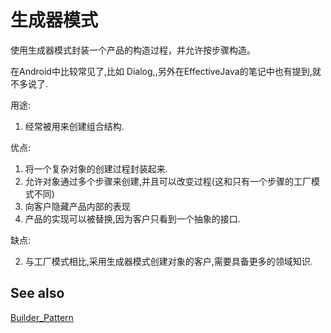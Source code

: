 # 生成器模式

使用生成器模式封装一个产品的构造过程，并允许按步骤构造。

在Android中比较常见了,比如 Dialog,,另外在EffectiveJava的笔记中也有提到,就不多说了.  




用途:  

1. 经常被用来创建组合结构.

优点:  

1. 将一个复杂对象的创建过程封装起来.
2. 允许对象通过多个步骤来创建,并且可以改变过程(这和只有一个步骤的工厂模式不同)
3. 向客户隐藏产品内部的表现
4. 产品的实现可以被替换,因为客户只看到一个抽象的接口.

缺点:
 
2. 与工厂模式相比,采用生成器模式创建对象的客户,需要具备更多的领域知识.  


## See also

[Builder_Pattern](https://en.wikipedia.org/wiki/Builder_pattern)  